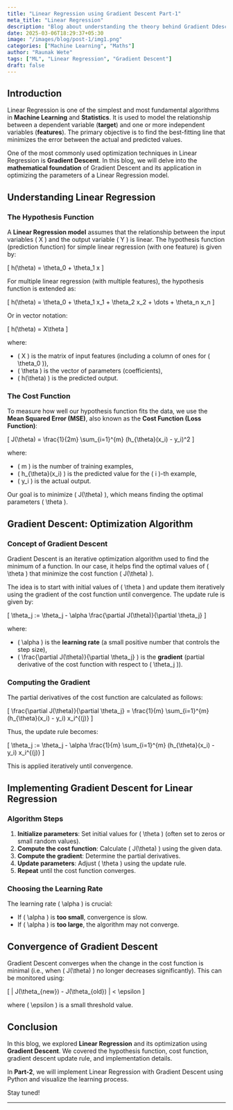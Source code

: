 ```yaml
---
title: "Linear Regression using Gradient Descent Part-1"
meta_title: "Linear Regression"
description: "Blog about understanding the theory behind Gradient Ddescent how it's used in parameter optimization in Linear Regression."
date: 2025-03-06T18:29:37+05:30
image: "/images/blog/post-1/img1.png"
categories: ["Machine Learning", "Maths"]
author: "Raunak Wete"
tags: ["ML", "Linear Regression", "Gradient Descent"]
draft: false
---
```



## Introduction

Linear Regression is one of the simplest and most fundamental algorithms in **Machine Learning** and **Statistics**. It is used to model the relationship between a dependent variable (**target**) and one or more independent variables (**features**). The primary objective is to find the best-fitting line that minimizes the error between the actual and predicted values.

One of the most commonly used optimization techniques in Linear Regression is **Gradient Descent**. In this blog, we will delve into the **mathematical foundation** of Gradient Descent and its application in optimizing the parameters of a Linear Regression model.

## Understanding Linear Regression

### The Hypothesis Function

A **Linear Regression model** assumes that the relationship between the input variables \( X \) and the output variable \( Y \) is linear. The hypothesis function (prediction function) for simple linear regression (with one feature) is given by:

\[ h(\theta) = \theta_0 + \theta_1 x \]

For multiple linear regression (with multiple features), the hypothesis function is extended as:

\[ h(\theta) = \theta_0 + \theta_1 x_1 + \theta_2 x_2 + \dots + \theta_n x_n \]

Or in vector notation:

\[ h(\theta) = X\theta \]

where:

- \( X \) is the matrix of input features (including a column of ones for \( \theta_0 \)),
- \( \theta \) is the vector of parameters (coefficients),
- \( h(\theta) \) is the predicted output.

### The Cost Function

To measure how well our hypothesis function fits the data, we use the **Mean Squared Error (MSE)**, also known as the **Cost Function (Loss Function)**:

\[ J(\theta) = \frac{1}{2m} \sum_{i=1}^{m} (h_{\theta}(x_i) - y_i)^2 \]

where:

- \( m \) is the number of training examples,
- \( h_{\theta}(x_i) \) is the predicted value for the \( i \)-th example,
- \( y_i \) is the actual output.

Our goal is to minimize \( J(\theta) \), which means finding the optimal parameters \( \theta \).

## Gradient Descent: Optimization Algorithm

### Concept of Gradient Descent

Gradient Descent is an iterative optimization algorithm used to find the minimum of a function. In our case, it helps find the optimal values of \( \theta \) that minimize the cost function \( J(\theta) \).

The idea is to start with initial values of \( \theta \) and update them iteratively using the gradient of the cost function until convergence. The update rule is given by:

\[ \theta_j := \theta_j - \alpha \frac{\partial J(\theta)}{\partial \theta_j} \]

where:

- \( \alpha \) is the **learning rate** (a small positive number that controls the step size),
- \( \frac{\partial J(\theta)}{\partial \theta_j} \) is the **gradient** (partial derivative of the cost function with respect to \( \theta_j \)).

### Computing the Gradient

The partial derivatives of the cost function are calculated as follows:

\[ \frac{\partial J(\theta)}{\partial \theta_j} = \frac{1}{m} \sum_{i=1}^{m} (h_{\theta}(x_i) - y_i) x_i^{(j)} \]

Thus, the update rule becomes:

\[ \theta_j := \theta_j - \alpha \frac{1}{m} \sum_{i=1}^{m} (h_{\theta}(x_i) - y_i) x_i^{(j)} \]

This is applied iteratively until convergence.

## Implementing Gradient Descent for Linear Regression

### Algorithm Steps

1. **Initialize parameters**: Set initial values for \( \theta \) (often set to zeros or small random values).
2. **Compute the cost function**: Calculate \( J(\theta) \) using the given data.
3. **Compute the gradient**: Determine the partial derivatives.
4. **Update parameters**: Adjust \( \theta \) using the update rule.
5. **Repeat** until the cost function converges.

### Choosing the Learning Rate

The learning rate \( \alpha \) is crucial:

- If \( \alpha \) is **too small**, convergence is slow.
- If \( \alpha \) is **too large**, the algorithm may not converge.

## Convergence of Gradient Descent

Gradient Descent converges when the change in the cost function is minimal (i.e., when \( J(\theta) \) no longer decreases significantly). This can be monitored using:

\[ | J(\theta_{new}) - J(\theta_{old}) | < \epsilon \]

where \( \epsilon \) is a small threshold value.

## Conclusion

In this blog, we explored **Linear Regression** and its optimization using **Gradient Descent**. We covered the hypothesis function, cost function, gradient descent update rule, and implementation details.

In **Part-2**, we will implement Linear Regression with Gradient Descent using Python and visualize the learning process.

Stay tuned!

---
